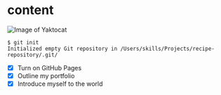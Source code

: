 # content

![Image of Yaktocat](https://octodex.github.com/images/yaktocat.png)

```
$ git init
Initialized empty Git repository in /Users/skills/Projects/recipe-repository/.git/
```
- [X] Turn on GitHub Pages
- [X] Outline my portfolio
- [X] Introduce myself to the world
